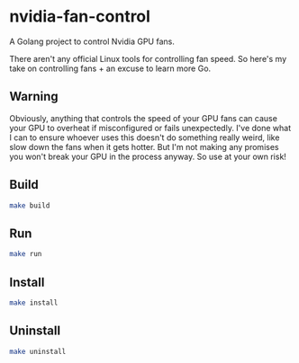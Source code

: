 # nvidia-fan-control

A Golang project to control Nvidia GPU fans.

There aren't any official Linux tools for controlling fan speed.
So here's my take on controlling fans + an excuse to learn more Go.

## Warning

Obviously, anything that controls the speed of your GPU fans can cause your GPU
to overheat if misconfigured or fails unexpectedly.
I've done what I can to ensure whoever uses this doesn't do something really
weird, like slow down the fans when it gets hotter.
But I'm not making any promises you won't break your GPU in the process anyway.
So use at your own risk!

## Build

```bash
make build
```

## Run

```bash
make run
```

## Install

```bash
make install
```

## Uninstall

```bash
make uninstall
```
